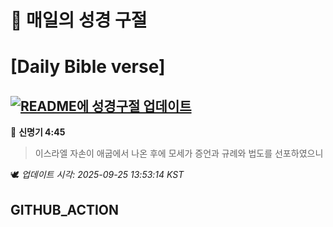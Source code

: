 # 🙏 매일의 성경 구절
# [Daily Bible verse]
## [![README에 성경구절 업데이트](https://github.com/DONGSUKA/first_test/actions/workflows/update-readme-bible.yml/badge.svg)](https://github.com/DONGSUKA/first_test/actions/workflows/update-readme-bible.yml)
<!-- START_BIBLE_VERSE -->
📖 **신명기 4:45**
> 이스라엘 자손이 애굽에서 나온 후에 모세가 증언과 규례와 법도를 선포하였으니

🕊️ _업데이트 시각: 2025-09-25 13:53:14 KST_
  <!-- END_BIBLE_VERSE -->
## GITHUB_ACTION
